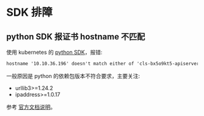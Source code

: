 # SDK 排障

## python SDK 报证书 hostname 不匹配

使用 kubernetes 的 [python SDK](https://github.com/kubernetes-client/python)，报错:

```txt
hostname '10.10.36.196' doesn't match either of 'cls-bx5o9kt5-apiserver-service', 'kubernetes', 'kubernetes.default', 'kubernetes.default.svc', 'kubernetes.default.svc.cluster.local', 'localhost'
```

一般原因是 python 的依赖包版本不符合要求，主要关注:
* urllib3>=1.24.2
* ipaddress>=1.0.17

参考 [官方文档说明](https://github.com/kubernetes-client/python/blob/master/README.md#hostname-doesnt-match)。